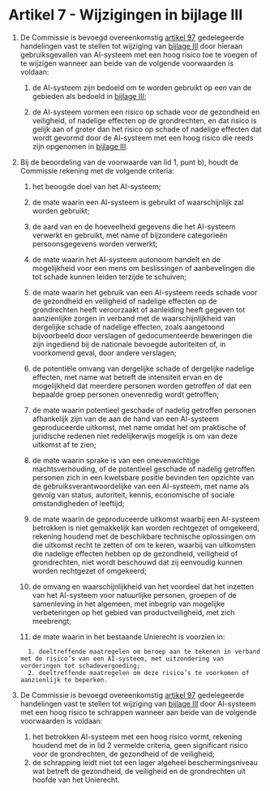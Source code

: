 # Artikel 7 - Wijzigingen in bijlage III

1. De Commissie is bevoegd overeenkomstig [artikel 97](../../hoofdstuk-11/a97.md) gedelegeerde handelingen vast te stellen tot wijziging van [bijlage III](../../../bijlagen/b3.md) door hieraan gebruiksgevallen van AI-systeem met een hoog risico toe te voegen of te wijzigen wanneer aan beide van de volgende voorwaarden is voldaan:

      1. de AI-systeem zijn bedoeld om te worden gebruikt op een van de gebieden als bedoeld in [bijlage III](../../../bijlagen/b3.md);

      2. de AI-systeem vormen een risico op schade voor de gezondheid en veiligheid, of nadelige effecten op de grondrechten, en dat risico is gelijk aan of groter dan het risico op schade of nadelige effecten dat wordt gevormd door de AI-systeem met een hoog risico die reeds zijn opgenomen in [bijlage III](../../../bijlagen/b3.md).

2. Bij de beoordeling van de voorwaarde van lid 1, punt b), houdt de Commissie rekening met de volgende criteria:

      1. het beoogde doel van het AI-systeem;

      2. de mate waarin een AI-systeem is gebruikt of waarschijnlijk zal worden gebruikt;

      3. de aard van en de hoeveelheid gegevens die het AI-systeem verwerkt en gebruikt, met name of bijzondere categorieën persoonsgegevens worden verwerkt;

      4. de mate waarin het AI-systeem autonoom handelt en de mogelijkheid voor een mens om beslissingen of aanbevelingen die tot schade kunnen leiden terzijde te schuiven;

      5. de mate waarin het gebruik van een AI-systeem reeds schade voor de gezondheid en veiligheid of nadelige effecten op de grondrechten heeft veroorzaakt of aanleiding heeft gegeven tot aanzienlijke zorgen in verband met de waarschijnlijkheid van dergelijke schade of nadelige effecten, zoals aangetoond bijvoorbeeld door verslagen of gedocumenteerde beweringen die zijn ingediend bij de nationale bevoegde autoriteiten of, in voorkomend geval, door andere verslagen;

      6. de potentiële omvang van dergelijke schade of dergelijke nadelige effecten, met name wat betreft de intensiteit ervan en de mogelijkheid dat meerdere personen worden getroffen of dat een bepaalde groep personen onevenredig wordt getroffen;

      7. de mate waarin potentieel geschade of nadelig getroffen personen afhankelijk zijn van de aan de hand van een AI-systeem geproduceerde uitkomst, met name omdat het om praktische of juridische redenen niet redelijkerwijs mogelijk is om van deze uitkomst af te zien;

      8. de mate waarin sprake is van een onevenwichtige machtsverhouding, of de potentieel geschade of nadelig getroffen personen zich in een kwetsbare positie bevinden ten opzichte van de gebruiksverantwoordelijke van een AI-systeem, met name als gevolg van status, autoriteit, kennis, economische of sociale omstandigheden of leeftijd;

      9. de mate waarin de geproduceerde uitkomst waarbij een AI-systeem betrokken is niet gemakkelijk kan worden rechtgezet of omgekeerd, rekening houdend met de beschikbare technische oplossingen om die uitkomst recht te zetten of om te keren, waarbij van uitkomsten die nadelige effecten hebben op de gezondheid, veiligheid of grondrechten, niet wordt beschouwd dat zij eenvoudig kunnen worden rechtgezet of omgekeerd;

      10. de omvang en waarschijnlijkheid van het voordeel dat het inzetten van het AI-systeem voor natuurlijke personen, groepen of de samenleving in het algemeen, met inbegrip van mogelijke verbeteringen op het gebied van productveiligheid, met zich meebrengt;

      11. de mate waarin in het bestaande Unierecht is voorzien in:

         1. doeltreffende maatregelen om beroep aan te tekenen in verband met de risico’s van een AI-systeem, met uitzondering van vorderingen tot schadevergoeding;
         2. doeltreffende maatregelen om deze risico’s te voorkomen of aanzienlijk te beperken.

3. De Commissie is bevoegd overeenkomstig [artikel 97](../../hoofdstuk-11/a97.md) gedelegeerde handelingen vast te stellen tot wijziging van [bijlage III](../../../bijlagen/b3.md) door AI-systeem met een hoog risico te schrappen wanneer aan beide van de volgende voorwaarden is voldaan:

      1. het betrokken AI-systeem met een hoog risico vormt, rekening houdend met de in lid 2 vermelde criteria, geen significant risico voor de grondrechten, de gezondheid of de veiligheid;
      2. de schrapping leidt niet tot een lager algeheel beschermingsniveau wat betreft de gezondheid, de veiligheid en de grondrechten uit hoofde van het Unierecht.
